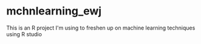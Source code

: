# mchnlearning_ewj
This is an R project I'm using to freshen up on machine learning techniques using R studio
